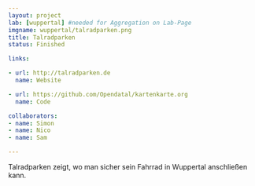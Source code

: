 ```yaml
---
layout: project
lab: [wuppertal] #needed for Aggregation on Lab-Page
imgname: wuppertal/talradparken.png
title: Talradparken
status: Finished

links:

- url: http://talradparken.de
  name: Website

- url: https://github.com/Opendatal/kartenkarte.org
  name: Code

collaborators:
- name: Simon
- name: Nico
- name: Sam

---
```


Talradparken zeigt, wo man sicher sein Fahrrad in Wuppertal anschließen kann.
